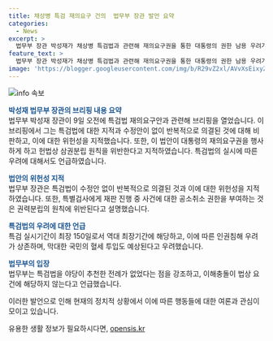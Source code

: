 ```yaml
---
title: 채상병 특검 재의요구 건의  법무부 장관 발언 요약
categories:
  - News
excerpt: >
  법무부 장관 박성재가 채상병 특검법과 관련해 재의요구권을 통한 대통령의 권한 남용 우려가 있다며 비판했다. 특검법이 헌법에 위배되며 대통령의 권한을 제한할 수 있다는 우려를 표명했으며, 특검의 정치적 중립성과 과잉수사로 인한 인권침해 우려를 제기했다. 또한 특검비용과 수사대상 공직자의 권리보호 등에 대한 우려도 제기했다. 박 장관은 대통령과 법무부가 이 법안에 대한 재의요구권을 행사할 의무가 있다고 강조했다.
feature_text: >
  법무부 장관 박성재가 채상병 특검법과 관련해 재의요구권을 통한 대통령의 권한 남용 우려가 있다며 비판했다. 특검법이 헌법에 위배되며 대통령의 권한을 제한할 수 있다는 우려를 표명했으며, 특검의 정치적 중립성과 과잉수사로 인한 인권침해 우려를 제기했다. 또한 특검비용과 수사대상 공직자의 권리보호 등에 대한 우려도 제기했다. 박 장관은 대통령과 법무부가 이 법안에 대한 재의요구권을 행사할 의무가 있다고 강조했다.
image: 'https://blogger.googleusercontent.com/img/b/R29vZ2xl/AVvXsEixyZcFfHzMRdzZMjFBmAUKJYCLCGyLL1o632UiGVXcaFdKo_bkvkuCioo0uUKlGfBVcT3P84aROyZIXSBEx3Aw5nCQ3pTgDom1WDC4m8eifvWiAmWEEVb4x6G_l8C0QH225ldMjyaFvpxGEBGNO37VmDTDMHGhJPq73UglMfDca1-0aw/s1600/blogspot.png'
---
```


<p><img src="https://blogger.googleusercontent.com/img/b/R29vZ2xl/AVvXsEixyZcFfHzMRdzZMjFBmAUKJYCLCGyLL1o632UiGVXcaFdKo_bkvkuCioo0uUKlGfBVcT3P84aROyZIXSBEx3Aw5nCQ3pTgDom1WDC4m8eifvWiAmWEEVb4x6G_l8C0QH225ldMjyaFvpxGEBGNO37VmDTDMHGhJPq73UglMfDca1-0aw/s1600/blogspot.png" alt="info 속보" /></p>

<p><b><span style="color: #1a5490;">박성재 법무부 장관의 브리핑 내용 요약</span></b><br>
법무부 박성재 장관이 9일 오전에 특검법 재의요구안과 관련해 브리핑을 열었습니다. 이 브리핑에서 그는 특검법에 대한 지적과 수정안이 없이 반복적으로 의결된 것에 대해 비판하고, 이에 대한 위헌성을 지적했습니다. 또한, 이 법안이 대통령의 재의요구권을 행사하게 하고 헌법상 삼권분립 원칙을 위반한다고 지적하였습니다. 특검법의 실시에 따른 우려에 대해서도 언급하였습니다.</p>

<p><b><span style="color: #1a5490;">법안의 위헌성 지적</span></b><br>
법무부 장관은 특검법이 수정안 없이 반복적으로 의결된 것과 이에 대한 위헌성을 지적하였습니다. 또한, 특별검사에게 재판 진행 중 사건에 대한 공소취소 권한을 부여하는 것은 권력분립의 원칙에 위반된다고 설명했습니다.</p>

<p><b><span style="color: #1a5490;">특검법의 우려에 대한 언급</span></b><br>
특검 실시기간이 최장 150일로서 역대 최장기간에 해당하고, 이에 따른 인권침해 우려가 상존하며, 막대한 국민의 혈세 투입도 예상된다고 우려했습니다.</p>

<p><b><span style="color: #1a5490;">법무부의 입장</span></b><br>
법무부는 특검법을 야당이 추천한 전례가 없었다는 점을 강조하고, 이해충돌이 법상 요건에 해당하지 않는다고 언급했습니다. </p>

<p>이러한 발언으로 인해 현재의 정치적 상황에서 이에 따른 행동들에 대한 여론과 관심이 모이고 있습니다.</p>
유용한 생활 정보가 필요하시다면, <a href="https://opensis.kr" rel="dofollow">opensis.kr</a>


